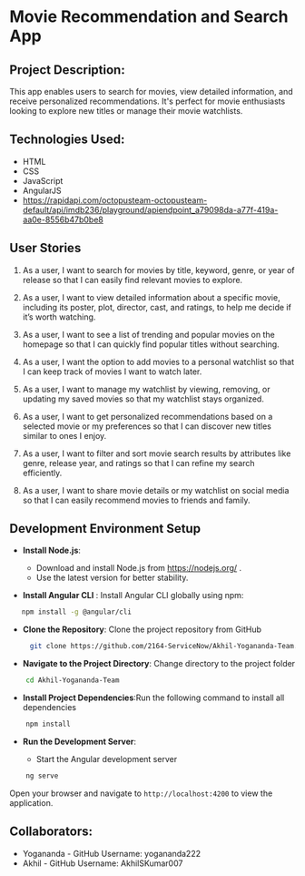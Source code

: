 # Movie Recommendation and Search App

## Project Description: 

This app enables users to search for movies, view detailed information, and receive personalized recommendations. It's perfect for movie enthusiasts looking to explore new titles or manage their movie watchlists.

## Technologies Used:

- HTML
- CSS
- JavaScript
- AngularJS
- https://rapidapi.com/octopusteam-octopusteam-default/api/imdb236/playground/apiendpoint_a79098da-a77f-419a-aa0e-8556b47b0be8

## User Stories

1. As a user, I want to search for movies by title, keyword, genre, or year of release so that I can easily find relevant movies to explore. 

2. As a user, I want to view detailed information about a specific movie, including its poster, plot, director, cast, and ratings, to help me decide if it’s worth watching.

3. As a user, I want to see a list of trending and popular movies on the homepage so that I can quickly find popular titles without searching.

4. As a user, I want the option to add movies to a personal watchlist so that I can keep track of movies I want to watch later.

5. As a user, I want to manage my watchlist by viewing, removing, or updating my saved movies so that my watchlist stays organized.

6. As a user, I want to get personalized recommendations based on a selected movie or my preferences so that I can discover new titles similar to ones I enjoy.

7. As a user, I want to filter and sort movie search results by attributes like genre, release year, and ratings so that I can refine my search efficiently.

8. As a user, I want to share movie details or my watchlist on social media so that I can easily recommend movies to friends and family.

## Development Environment Setup

- **Install Node.js**:
    - Download and install Node.js from https://nodejs.org/ . 
    - Use the latest version for better stability. 

- **Install Angular CLI** : Install Angular CLI globally using npm: 

 ```bash 
    npm install -g @angular/cli 
 ```
- **Clone the Repository**:  Clone the project repository from GitHub

 ```bash
      git clone https://github.com/2164-ServiceNow/Akhil-Yogananda-Team.git
```
- **Navigate to the Project Directory**: Change directory to the project folder

```bash
    cd Akhil-Yogananda-Team
```
- **Install Project Dependencies**:Run the following command to install all dependencies

 ```bash
     npm install
```

- **Run the Development Server**: 

    - Start the Angular development server

```bash
    ng serve
```
Open your browser and navigate to `http://localhost:4200` to view the application.


## Collaborators:

- Yogananda - GitHub Username: yogananda222
- Akhil - GitHub Username: AkhilSKumar007
